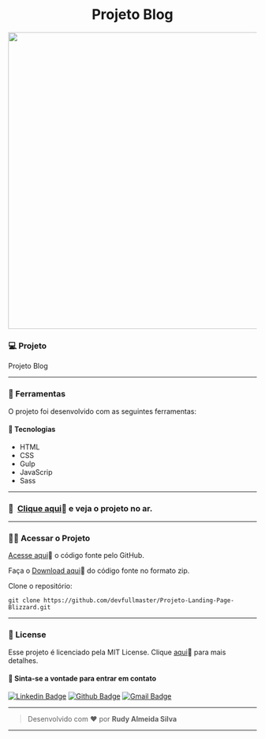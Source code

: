 <h1 align="center" id="topo">Projeto Blog</h1>

<div align="center">
<img width='600px' src="./img/mockup-blizzard.png" width="35px"/>
</div>


### 💻 Projeto

Projeto Blog

---

### 🔧 Ferramentas

O projeto foi desenvolvido com as seguintes ferramentas:

#### 🧪 Tecnologias

- HTML
- CSS
- Gulp
- JavaScrip
- Sass

---

### 🚀 ​ [Clique aqui](https://projeto-landing-page-blizzard.vercel.app/)🔗 e veja o projeto no ar.

---

### ​👷‍♂️​ Acessar o Projeto

<a href="https://github.com/devfullmaster/Projeto-Landing-Page-Blizzard/tree/master">Acesse aqui</a>🔗 o código fonte pelo GitHub.

Faça o <a href="https://github.com/devfullmaster/Projeto-Landing-Page-Blizzard/archive/refs/heads/master.zip">Download aqui</a>🔗 do código fonte no formato zip.

Clone o repositório:

```
git clone https://github.com/devfullmaster/Projeto-Landing-Page-Blizzard.git
```

---

### 📝 License

Esse projeto é licenciado pela MIT License. Clique [aqui](https://pt.wikipedia.org/wiki/Licen%C3%A7a_MIT)🔗 para mais detalhes.


#### 💬 Sinta-se a vontade para entrar em contato

[![Linkedin Badge](https://img.shields.io/badge/LinkedIn-0077B5?style=for-the-badge&logo=linkedin&logoColor=white)](https://www.linkedin.com/in/devfullmaster/ ) [![Github Badge](https://img.shields.io/badge/GitHub-100000?style=for-the-badge&logo=github&logoColor=white)](https://github.com/devfullmaster) [![Gmail Badge](https://img.shields.io/badge/Gmail-D14836?style=for-the-badge&logo=gmail&logoColor=white)](mailto:contato@devfullmaster.dev)

---

> Desenvolvido com ❤️ por **Rudy Almeida Silva**

---